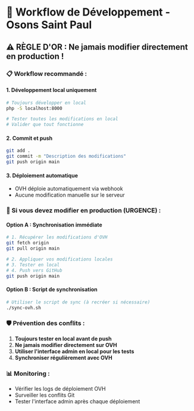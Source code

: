 # 🚀 Workflow de Développement - Osons Saint Paul

## ⚠️ RÈGLE D'OR : Ne jamais modifier directement en production !

### 📋 Workflow recommandé :

#### 1. **Développement local uniquement**
```bash
# Toujours développer en local
php -S localhost:8000

# Tester toutes les modifications en local
# Valider que tout fonctionne
```

#### 2. **Commit et push**
```bash
git add .
git commit -m "Description des modifications"
git push origin main
```

#### 3. **Déploiement automatique**
- OVH déploie automatiquement via webhook
- Aucune modification manuelle sur le serveur

### 🔄 Si vous devez modifier en production (URGENCE) :

#### Option A : Synchronisation immédiate
```bash
# 1. Récupérer les modifications d'OVH
git fetch origin
git pull origin main

# 2. Appliquer vos modifications locales
# 3. Tester en local
# 4. Push vers GitHub
git push origin main
```

#### Option B : Script de synchronisation
```bash
# Utiliser le script de sync (à recréer si nécessaire)
./sync-ovh.sh
```

### 🛡️ Prévention des conflits :

1. **Toujours tester en local avant de push**
2. **Ne jamais modifier directement sur OVH**
3. **Utiliser l'interface admin en local pour les tests**
4. **Synchroniser régulièrement avec OVH**

### 📊 Monitoring :

- Vérifier les logs de déploiement OVH
- Surveiller les conflits Git
- Tester l'interface admin après chaque déploiement

